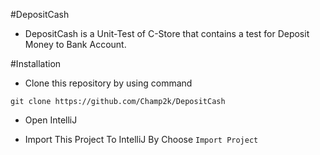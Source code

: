 #DepositCash
* DepositCash is a Unit-Test of C-Store that contains a test for Deposit Money to Bank Account.

#Installation
* Clone this repository by using command

``` 
git clone https://github.com/Champ2k/DepositCash
```

* Open IntelliJ

* Import This Project To IntelliJ By Choose 
``` Import Project ```

